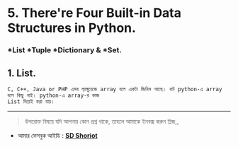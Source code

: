 # 5. There're Four Built-in Data Structures in Python. 

### *List	 	*Tuple	 *Dictionary  &	*Set. 


## 1. List.

	C, C++, Java or PHP এসব ল্যাঙ্গুয়েজে array বলে একটা জিনিস আছে। বাট python-এ array বলে কিছু নাই। python-এ array-র কাজ 
	List দিয়েই করা যায়।

---


> উপরোক্ত বিষয়ে যদি আপনার কোন প্রশ্ন থাকে, তাহলে আমাকে ইনবক্স করুন প্লিজ,,

* আমার ফেসবুক আইডি :  **[SD Shoriot](https://www.facebook.com/shoriot)**